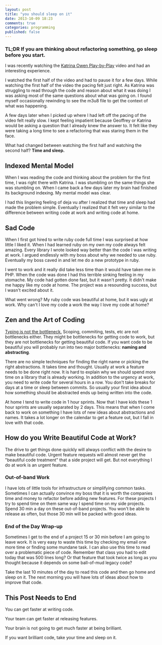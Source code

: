 ```yaml
---
layout: post
title: "you should sleep on it"
date: 2013-10-09 18:23
comments: true
categories: programming
published: false
---
```


### TL;DR If you are thinking about refactoring something, go sleep before you start.

I was recently watching the [Katrina Owen Play-by-Play](https://peepcode.com/products/play-by-play-kytrinyx) video and had an interesting experience.

I watched the first half of the video and had to pause it for a few days. While watching the first half of the video the pacing felt just right. As Katrina was struggling to read through the code and reason about what it was doing I was asking most of the same questions about what was going on. I found myself occasionally rewinding to see the m3u8 file to get the context of what was happening.

A few days later when I picked up where I had left off the pacing of the video felt really slow. I kept feeling impatient because Geoffrey or Katrina would be asking a question that I already knew the answer to. It felt like they were taking a long time to see a refactoring that was staring them in the face.

What had changed between watching the first half and watching the second half? __Time and sleep.__

## Indexed Mental Model

When I was reading the code and thinking about the problem for the first time, I was right there with Katrina. I was stumbling on the same things she was stumbling on. When I came back a few days later my brain had finished its background indexing. My mental model was clear.

I had this lingering feeling of deja vu after I realized that time and sleep had made the problem simple. Eventually I realized that it felt very similar to the difference between writing code at work and writing code at home.

## Sad Code

When I first got hired to write ruby code full time I was surprised at how little I liked it.  When I had learned ruby on my own my code always felt amazing. Every library I wrote looked way better than the code I was writing at work. I argued endlessly with my boss about why we needed to use ruby. Eventually my boss caved in and let me do a new prototype in ruby.

I went to work and it really did take less time than it would have taken me in PHP. When the code was done I had this terrible sinking feeling in my stomache.  My code had gotten done fast, but it wasn't pretty. It didn't make me happy like my code at home. The project was a resounding success, but I wasn't excited about it.

What went wrong? My ruby code was beautiful at home, but it was ugly at work. Why can't I love my code a work the way I love my code at home?

## Zen and the Art of Coding

[Typing is not the bottleneck.](http://anarchycreek.com/2009/05/26/how-tdd-and-pairing-increase-production/) Scoping, commiting, tests, etc are not bottlenecks either. They might be bottlenecks for getting code to work, but they are not bottlenecks for getting beautiful code.  If you want code to be beautiful you will probably run into two major bottlenecks: __naming and abstracting__.

There are no simple techniques for finding the right name or picking the right abstractions. It takes time and thought. Usually at work a feature needs to be done right now. It is hard to explain why we should spend more time on a library that is already working. In addition to the urgency at work, you need to write code for several hours in a row. You don't take breaks for days at a time or sleep between commits. So usually your first idea about how something should be abstracted ends up being written into the code.

At home I tend to write code in 1 hour sprints. Now that I have kids these 1 hour sprints are usually separated by 2 days. This means that when I come back to work on something I have lots of new ideas about abstractions and names. It takes a lot longer on the calendar to get a feature out, but I fall in love with that code.

## How do you Write Beautiful Code at Work?

The drive to get things done quickly will always conflict with the desire to make beautiful code. Urgent feature requests will almost never get the "beautiful code treatment" that a side project will get.  But not everything I do at work is an urgent feature.

### Out-of-band Work

I have lots of little tools for infrastructure or simplifying common tasks. Sometimes I can actually convince my boss that it is worth the companies time and money to refactor before adding new features. For these projects I try to spend time on them same way I spend time on my side projects. Spend 30 min a day on these out-of-band projects. You won't be able to release as often, but those 30 min will be packed with good ideas.

### End of the Day Wrap-up

Sometimes I get to the end of a project 15 or 30 min before I am going to leave work. It is very easy to waste this time by checking my email one more time or finding some mundane task.  I can also use this time to read over a problematic piece of code. Remember that class you had to edit today that was 500 lines long? Or that feature that took twice as long as you thought because it depends on some ball-of-mud legacy code?

Take the last 10 minutes of the day to read this code and then go home and sleep on it. The next morning you will have lots of ideas about how to improve that code.

## This Post Needs to End

You can get faster at writing code.

Your team can get faster at releasing features.

Your brain is not going to get much faster at being brilliant.

If you want brilliant code, take your time and sleep on it.
